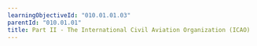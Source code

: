 ```yaml
---
learningObjectiveId: "010.01.01.03"
parentId: "010.01.01"
title: Part II - The International Civil Aviation Organization (ICAO)
---
```

